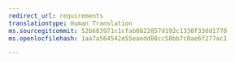 ```yaml
---
redirect_url: requirements
translationtype: Human Translation
ms.sourcegitcommit: 52b603971c1cfab0822857d192c1330f33dd1770
ms.openlocfilehash: 1aa7a564542e55eaedd88cc58bb7c0ae6f277ac1

---
```



<!--HONumber=Oct16_HO1-->


